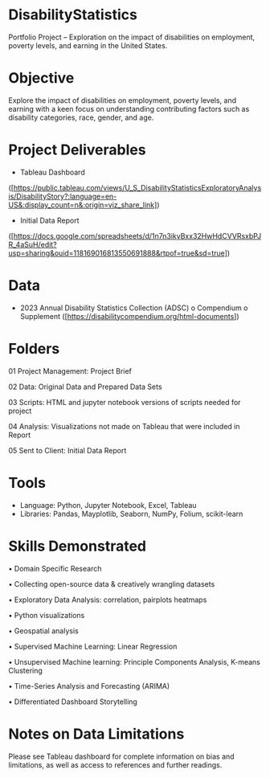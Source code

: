 # DisabilityStatistics
Portfolio Project – Exploration on the impact of disabilities on employment, poverty levels, and earning in the United States.

# Objective
Explore the impact of disabilities on employment, poverty levels, and earning with a keen focus on understanding contributing factors such as disability categories, race, gender, and age.

# Project Deliverables
-	Tableau Dashboard
  
([https://public.tableau.com/views/U_S_DisabilityStatisticsExploratoryAnalysis/DisabilityStory?:language=en-US&:display_count=n&:origin=viz_share_link]) 
-	Initial Data Report
  
([https://docs.google.com/spreadsheets/d/1n7n3ikyBxx32HwHdCVVRsxbPJR_4aSuH/edit?usp=sharing&ouid=118169016813550691888&rtpof=true&sd=true])

# Data
-	2023 Annual Disability Statistics Collection (ADSC) 
    o	Compendium
    o	Supplement
([https://disabilitycompendium.org/html-documents])

# Folders
01 Project Management: Project Brief

02 Data: Original Data and Prepared Data Sets

03 Scripts: HTML and jupyter notebook versions of scripts needed for project

04 Analysis: Visualizations not made on Tableau that were included in Report

05 Sent to Client: Initial Data Report 

# Tools
-	Language: Python, Jupyter Notebook, Excel, Tableau
-	Libraries: Pandas, Mayplotlib, Seaborn, NumPy, Folium, scikit-learn

# Skills Demonstrated
•	Domain Specific Research

•	Collecting open-source data & creatively wrangling datasets

•	Exploratory Data Analysis: correlation, pairplots heatmaps

•	Python visualizations

•	Geospatial analysis

•	Supervised Machine Learning: Linear Regression

•	Unsupervised Machine learning: Principle Components Analysis, K-means Clustering

•	Time-Series Analysis and Forecasting (ARIMA)

•	Differentiated Dashboard Storytelling

# Notes on Data Limitations
Please see Tableau dashboard for complete information on bias and limitations, as well as access to references and further readings.
